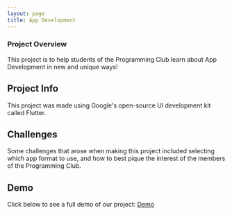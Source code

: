 ```yaml
---
layout: page
title: App Development
---
```


### Project Overview
This project is to help students of the Programming Club learn about App Development in new and unique ways!

## Project Info
This project was made using Google's open-source UI development kit called Flutter. 

## Challenges
Some challenges that arose when making this project included selecting which app format to use, and how to best pique the interest of the members of the Programming Club. 

## Demo
Click below to see a full demo of our project: [Demo](https://pjoshifirebird.github.io/app-dev-demo)
